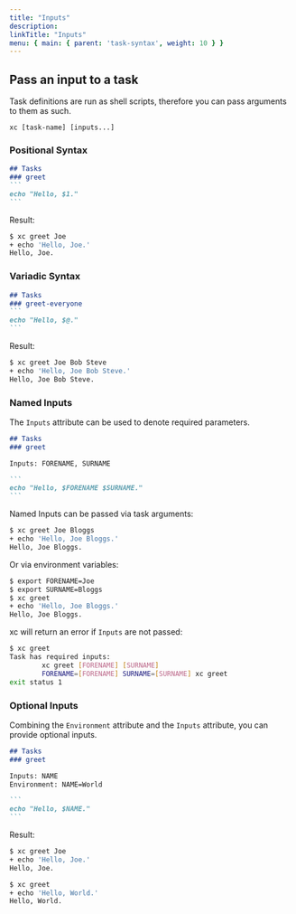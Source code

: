 ```yaml
---
title: "Inputs"
description:
linkTitle: "Inputs"
menu: { main: { parent: 'task-syntax', weight: 10 } }
---
```


## Pass an input to a task

Task definitions are run as shell scripts, therefore you can pass arguments to them as such.

`xc [task-name] [inputs...]`

### Positional Syntax

````markdown
## Tasks
### greet
```
echo "Hello, $1."
```
````

Result:

```sh
$ xc greet Joe
+ echo 'Hello, Joe.'
Hello, Joe.
```

### Variadic Syntax

````markdown
## Tasks
### greet-everyone
```
echo "Hello, $@."
```
````

Result:

```sh
$ xc greet Joe Bob Steve
+ echo 'Hello, Joe Bob Steve.'
Hello, Joe Bob Steve.
```

### Named Inputs

The `Inputs` attribute can be used to denote required parameters.

````markdown
## Tasks
### greet

Inputs: FORENAME, SURNAME

```
echo "Hello, $FORENAME $SURNAME."
```
````

Named Inputs can be passed via task arguments:

```sh
$ xc greet Joe Bloggs
+ echo 'Hello, Joe Bloggs.'
Hello, Joe Bloggs.
```

Or via environment variables:

```sh
$ export FORENAME=Joe
$ export SURNAME=Bloggs
$ xc greet
+ echo 'Hello, Joe Bloggs.'
Hello, Joe Bloggs.
```

xc will return an error if `Inputs` are not passed:

```sh
$ xc greet
Task has required inputs:
        xc greet [FORENAME] [SURNAME]
        FORENAME=[FORENAME] SURNAME=[SURNAME] xc greet
exit status 1
```

### Optional Inputs

Combining the `Environment` attribute and the `Inputs` attribute, you can provide optional inputs.

````markdown
## Tasks
### greet

Inputs: NAME
Environment: NAME=World

```
echo "Hello, $NAME."
```
````

Result:

```sh
$ xc greet Joe
+ echo 'Hello, Joe.'
Hello, Joe.
```

```sh
$ xc greet
+ echo 'Hello, World.'
Hello, World.
```
